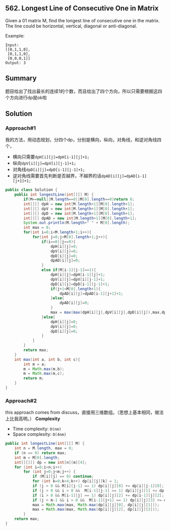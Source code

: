 ## 562. Longest Line of Consecutive One in Matrix
Given a 01 matrix M, find the longest line of consecutive one in the matrix. The line could be horizontal, vertical, diagonal or anti-diagonal.

Example:

```
Input:
[[0,1,1,0],
 [0,1,1,0],
 [0,0,0,1]]
Output: 3
```
## Summary
题目给出了找出最长的连续1的个数，而且给出了四个方向，所以只需要根据这四个方向进行dp就ok啦
## Solution

### Approach#1
我的方法，用动态规划，分四个dp，分别是横向，纵向，对角线，和逆对角线四个，
- 横向只需要`dpH[i][j]=dpH[i-1][j]+1;`
- 纵向`dpV[i][j]=dpV[i][j-1]+1;`
- 对角线`dpD[i][j]=dpD[i-1][j-1]+1;`
- 逆对角线需要首先判断是否越界，不越界的话`dpAD[i][j]=dpAD[i-1][j+1]+1;`

```java
public class Solution {
    public int longestLine(int[][] M) {
        if(M==null||M.length==0||M[0].length==0)return 0;
        int[][] dpH = new int[M.length+1][M[0].length+1];
        int[][] dpV = new int[M.length+1][M[0].length+1];
        int[][] dpD = new int[M.length+1][M[0].length+1];
        int[][] dpAD = new int[M.length+1][M[0].length+1];
        System.out.println(M.length+" " + M[0].length);
        int max = 0;
        for(int i=0;i<M.length+1;i++){
            for(int j=0;j<M[0].length+1;j++){
                if(i==0||j==0){
                    dpH[i][j]=0;
                    dpV[i][j]=0;
                    dpD[i][j]=0;
                    dpAD[i][j]=0;
                }
                else if(M[i-1][j-1]==1){
                    dpH[i][j]=dpH[i-1][j]+1;
                    dpV[i][j]=dpV[i][j-1]+1;
                    dpD[i][j]=dpD[i-1][j-1]+1;
                    if(j+1<M[0].length+1){
                        dpAD[i][j]=dpAD[i-1][j+1]+1;
                    }else{
                        dpAD[i][j]=0;
                    }
                    max = max(max(dpH[i][j],dpV[i][j],dpD[i][j]),max,dpAD[i][j]);
                }else{
                    dpH[i][j]=0;
                    dpV[i][j]=0;
                    dpD[i][j]=0;
                }
            }
        }
        return max;
    }
    int max(int a, int b, int c){
        int m = a;
        m = Math.max(m,b);
        m = Math.max(m,c);
        return m;
    }
}
```

### Approach#2
this approach comes from discuss，直接用三维数组。（思想上基本相同，做法上比我高明。）
**Complexity**
- Time complexity: `O(nm)`
- Space complexity: `O(4nm)`

```java
public int longestLine(int[][] M) {
    int n = M.length, max = 0;
    if (n == 0) return max;
    int m = M[0].length;
    int[][][] dp = new int[n][m][4];
    for (int i=0;i<n;i++) 
        for (int j=0;j<m;j++) {
            if (M[i][j] == 0) continue;
            for (int k=0;k<4;k++) dp[i][j][k] = 1;
            if (j > 0 && M[i][j-1] == 1) dp[i][j][0] += dp[i][j-1][0]; // horizontal line
            if (j > 0 && i > 0 &&  M[i-1][j-1] == 1) dp[i][j][1] += dp[i-1][j-1][1]; // diagonal line
            if (i > 0 && M[i-1][j] == 1) dp[i][j][2] += dp[i-1][j][2]; // vertical line
            if (j < m-1 && i > 0 &&  M[i-1][j+1] == 1) dp[i][j][3] += dp[i-1][j+1][3]; // anti-diagonal line
            max = Math.max(max, Math.max(dp[i][j][0], dp[i][j][1]));
            max = Math.max(max, Math.max(dp[i][j][2], dp[i][j][3]));
        }
    return max;
}
```